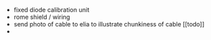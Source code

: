 - fixed diode calibration unit
- rome shield / wiring
- send photo of cable to elia to illustrate chunkiness of cable [[todo]]
-